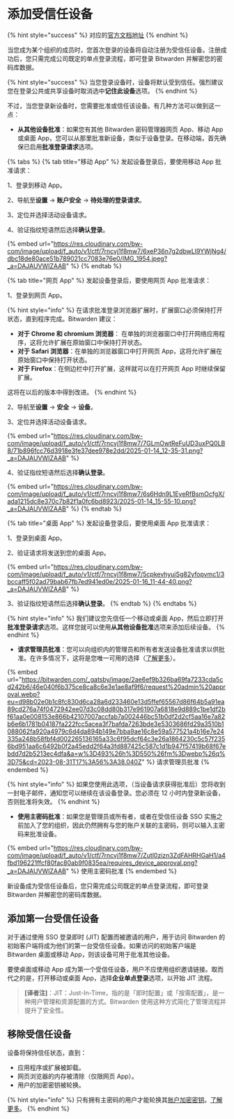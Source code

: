 # 添加受信任设备

{% hint style="success" %}
对应的[官方文档地址](https://bitwarden.com/help/add-a-trusted-device/)
{% endhint %}

当您成为某个组织的成员时，您首次登录的设备将自动注册为受信任设备。注册成功后，您只需完成公司既定的单点登录流程，即可登录 Bitwarden 并解密您的密码库数据。

{% hint style="success" %}
当您登录设备时，设备将默认受到信任。强烈建议您在登录公共或共享设备时取消选中**记住此设备**选项。
{% endhint %}

不过，当您登录新设备时，您需要批准或信任该设备。有几种方法可以做到这一点：

* **从其他设备批准**：如果您有其他 Bitwarden 密码管理器网页 App、移动 App 或桌面 App，您可以从那里批准新设备，类似于设备登录。在移动端，首先确保已启用**批准登录请求**选项。

{% tabs %}
{% tab title="移动 App" %}
发起设备登录后，要使用移动 App 批准请求：

1、登录到移动 App。

2、导航至**设置** → **账户安全** → **待处理的登录请求**。

3、定位并选择活动设备请求。

4、验证指纹短语然后选择**确认登录**。

{% embed url="https://res.cloudinary.com/bw-com/image/upload/f_auto/v1/ctf/7rncvj1f8mw7/6xeP36n7g2dbwLI9YWjNg4/dbc18de80ace51b789021cc7083e76e0/IMG_1954.jpeg?_a=DAJAUVWIZAAB" %}
{% endtab %}

{% tab title="网页 App" %}
发起设备登录后，要使用网页 App 批准请求：

1、登录到网页 App。

{% hint style="info" %}
在请求批准登录浏览器扩展时，扩展窗口必须保持打开状态，直到程序完成。Bitwarden 建议：

* **对于 Chrome 和 chromium 浏览器**： 在单独的浏览器窗口中打开网络应用程序，这将允许扩展在原始窗口中保持打开状态。
* **对于 Safari 浏览器**：在单独的浏览器窗口中打开网页 App，这将允许扩展在原始窗口中保持打开状态。
* **对于 Firefox**：在侧边栏中打开扩展，这样就可以在打开网页 App 时继续保留扩展。

这将在以后的版本中得到改进。
{% endhint %}

2、导航至**设置** → **安全** → **设备**。

3、定位并选择活动设备请求。

{% embed url="https://res.cloudinary.com/bw-com/image/upload/f_auto/v1/ctf/7rncvj1f8mw7/7GLmOwtReFuUD3uxPQ0LB8/71b896fcc76d3918e3fe37dee978e2dd/2025-01-14_12-35-31.png?_a=DAJAUVWIZAAB" %}

4、验证指纹短语然后选择**确认登录**。

{% embed url="https://res.cloudinary.com/bw-com/image/upload/f_auto/v1/ctf/7rncvj1f8mw7/6s6Hdn9L1EyeRfBsmOcfgX/ada1215dc8e370c7b82f1a0fc6bd8923/2025-01-14_15-55-10.png?_a=DAJAUVWIZAAB" %}
{% endtab %}

{% tab title="桌面 App" %}
发起设备登录后，要使用桌面 App 批准请求：

1、登录到桌面 App。

2、验证请求将发送到您的桌面 App。

{% embed url="https://res.cloudinary.com/bw-com/image/upload/f_auto/v1/ctf/7rncvj1f8mw7/5cpkevhyuiSg82yfopvmc1/3bccaff5f02ad79bab67fb7ed941ed0e/2025-01-16_11-44-40.png?_a=DAJAUVWIZAAB" %}

3、验证指纹短语然后选择**确认登录**。
{% endtab %}
{% endtabs %}

{% hint style="info" %}
我们建议您先信任一个移动或桌面 App，然后立即打开**批准登录请求**选项。这样您就可以使用**从其他设备批准**选项来添加后续设备。
{% endhint %}

* **请求管理员批准**：您可以向组织内的管理员和所有者发送设备批准请求以供批准。在许多情况下，这将是您唯一可用的选择（[了解更多](../../../admin-console/login-with-sso/trusted-devices/approve-a-trusted-device.md)）。

{% embed url="https://bitwarden.com/_gatsby/image/2ae6ef9b326ba69fa7233cda5cd242b6/46e040f6b375ce8ca8c6e3e1ae8af9f6/request%20admin%20approval.webp?eu=d98b02e0b1c8fc830d6ca28a6d233460e13d5ffef65567d86f64b5a91ea89cd276a74f0472942ee07d3c08dd80b317e961907a6818e9d889c1be1df2bf61aa0e008153e866b42107007accfab7a002446bc51b0df2d2cf5aa16e7a82b6e6b1781b04187fa222fcc5acea3f7bafda7263bde3e5303686fd29a3510b1088062fa920a4979c6d4da894b149e7bba9ae16c8e59a577521a4b16e7e24335a248b58fbf4d002265136165a33c6f95dcf64c3e26a1864230c5c57f2356bd951aa6c6492b0f2a45edd2f64a3fd887425c587c1d1b947f57419b68f67ebdd7d2b5213ec4dfa&a=w%3D493%26h%3D550%26fm%3Dwebp%26q%3D75&cd=2023-08-31T17%3A56%3A38.040Z" %}
请求管理员批准
{% endembed %}

{% hint style="info" %}
如果您使用此选项，（当设备请求获得批准后）您将收到一封电子邮件，通知您可以继续在该设备登录。您必须在 12 小时内登录新设备，否则批准将失效。
{% endhint %}

* **使用主密码批准**：如果您是管理员或所有者，或者在受信任设备 SSO 实施之前加入了您的组织，因此仍然拥有与您的账户关联的主密码，则可以输入主密码来批准设备。

{% embed url="https://res.cloudinary.com/bw-com/image/upload/f_auto/v1/ctf/7rncvj1f8mw7/Zutl0zizn3ZdFAHRHGaH1/a4fbd196221ffcf80fac80ab9f0835ea/requires_device_approval.png?_a=DAJAUVWIZAAB" %}
使用主密码批准
{% endembed %}

新设备成为受信任设备后，您只需完成公司既定的单点登录流程，即可登录 Bitwarden 并解密您的密码库数据。

## 添加第一台受信任设备 <a href="#adding-your-first-trusted-device" id="adding-your-first-trusted-device"></a>

对于通过使用 SSO 登录即时 (JIT) 配置而被邀请的用户，用于访问 Bitwarden 的初始客户端将成为他们的第一台受信任设备。如果访问的初始客户端是 Bitwarden 桌面或移动 App，则该设备可用于批准其他设备。

要使桌面或移动 App 成为第一个受信任设备，用户不应使用组织邀请链接。取而代之的是，打开移动或桌面 App，选择**企业单点登录**选项，以开始 JIT 流程。

> **\[译者注]**：JIT：Just-In-Time，指的是「即时配置」或「按需配置」，是一种用户管理和资源配置的方式。Bitwarden 使用这种方式简化了管理流程并提升了安全性。

## 移除受信任设备 <a href="#remove-a-trusted-device" id="remove-a-trusted-device"></a>

设备将保持信任状态，直到：

* 应用程序或扩展被卸载。
* 网页浏览器的内存被清除（仅限网页 App）。
* 用户的加密密钥被轮换。

{% hint style="info" %}
只有拥有主密码的用户才能轮换其[账户加密密钥](../../../security/encryption/encryption-key-rotation.md)。[了解更多](../../../admin-console/login-with-sso/trusted-devices/about-trusted-devices.md#impact-on-master-passwords)。
{% endhint %}
